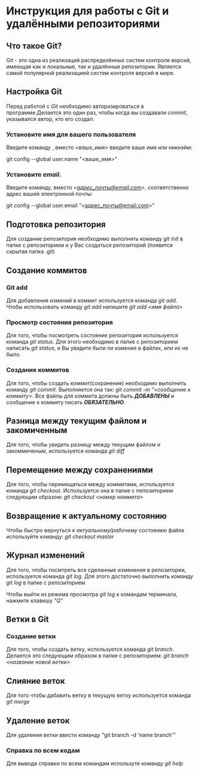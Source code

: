 # Инструкция для работы с Git и удалёнными репозиториями

## Что такое Git?
Git - это одна из реализаций распределённых систем контроля версий, имеющая как и локальные, так и удалённые репозитории. Является самой популярной реализацией систем контроля версий в мире.
## Настройка Git
Перед работой с *Git* необходимо авторизироваться в программе.Делается это один раз, чтобы когда вы создавали *commit*, указывался автор, кто его создал.
### Установите имя для вашего пользователя
Введите команду , вместо *<ваше_имя>* введите ваше имя или никнэйм:

git config --global user.name "<ваше_имя>"

### Установите *email.* 
Введите команду, вместо *<адрес_почты@email.com>*, соответственно адрес вашей электронной почты:

git config --global user.email "<адрес_почты@email.com>"

## Подготовка репозитория
Для создание репозитория необходимо выполнить команду *git init*  в папке с репозиторием и у Вас создаться репозиторий (появится скрытая папка .git)

## Создание коммитов

### Git add
Для добавления измений в коммит используется команда *git add*. Чтобы использовать команду *git add* напишите *git add <имя файла>*

### Просмотр состояния репозитория
Для того, чтобы посмотреть состояние репозитория используется команда *git status*. Для этого необходимо в папке с репозиторием написать *git status*, и Вы увидите были ли измения в файлах, или их не было.

### Создание коммитов
Для того, чтобы создать коммит(сохранение) необходимо выполнить команду *git commit*. Выполняется она так: *git commit -m "<сообщение к коммиту>*. Все файлы для коммита должны быть ***ДОБАВЛЕНЫ*** и сообщение к коммиту писать ***ОБЯЗАТЕЛЬНО***.

## Разница между текущим файлом и закомиченным

Для того, чтобы увидеть разницу между текущим файлом и закоммиченым, используется команда *git diff*

## Перемещение между сохранениями
Для того, чтобы перемещаться между коммитами, используется команда *git checkout*. Используется она в папке с пепозиторием следующим образом: *git checkout <номер коммита>*

## Возвращение к актуальному состоянию

Чтобы быстро вернуться к *актуальному/рабочему* состоянию файла используйте команду: *git checkout master*

## Журнал изменений
Для того, чтобы посмтреть все сделанные изменения в репозитории, используется команда *git log*. Для этого достаточно выполнить команду *git log* в папке с репозиторием

Чтобы выйти из режима просмотра *git log* к командам терминала, нажмите клавишу *"Q"*

## Ветки в Git

### Создание ветки

Для того, чтобы создать ветку, используется команда *git branch*. Делается это следующим образом в папке с репозиторием: *git branch <название новой ветки>*

## Слияние веток

Для того чтобы дабавить ветку в текущую ветку используется команда *git merge <name branch>*

## Удаление веток
Для удаления ветки ввести команду "git branch -d 'name branch'"
### Справка по всем кодам
Для вывода справки по всем командам используте команду *git help*
